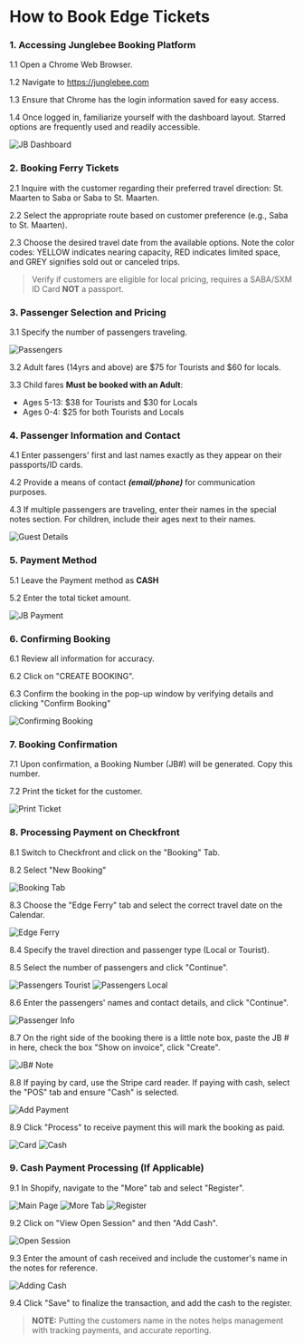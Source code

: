 # How to Book Edge Tickets

### 1. Accessing Junglebee Booking Platform
1.1 Open a Chrome Web Browser.

1.2 Navigate to <https://junglebee.com> 

1.3 Ensure that Chrome has the login information saved for easy access.

1.4 Once logged in, familiarize yourself with the dashboard layout. Starred options are frequently used and readily accessible.

![JB Dashboard](../Images/Edge/JBdashboard.png)

### 2. Booking Ferry Tickets

2.1  Inquire with the customer regarding their preferred travel direction: St. Maarten to Saba or Saba to St. Maarten.

2.2 Select the appropriate route based on customer preference (e.g., Saba to St. Maarten).

2.3 Choose the desired travel date from the available options. Note the color codes: YELLOW indicates nearing capacity, RED indicates limited space, and GREY signifies sold out or canceled trips.

>Verify if customers are eligible for local pricing, requires a SABA/SXM ID Card **NOT** a passport.

### 3. Passenger Selection and Pricing

3.1 Specify the number of passengers traveling.

![Passengers](../Images/Edge/JBTravelers.png)

3.2 Adult fares (14yrs and above) are $75 for Tourists and $60 for locals.

3.3 Child fares **Must be booked with an Adult**:

  - Ages 5-13: $38 for Tourists and $30 for Locals
  - Ages 0-4: $25 for both Tourists and Locals

### 4. Passenger Information and Contact

4.1 Enter passengers' first and last names exactly as they appear on their passports/ID cards.

4.2 Provide a means of contact ***(email/phone)*** for communication purposes.

4.3 If multiple passengers are traveling, enter their names in the special notes section. For children, include their ages next to their names.

![Guest Details](../Images/Edge/JBGuestDetails.png)

### 5. Payment Method

5.1 Leave the Payment method as **CASH**

5.2 Enter the total ticket amount.

![JB Payment](../Images/Edge/JBPayment.png)

### 6. Confirming Booking

6.1 Review all information for accuracy.

6.2 Click on "CREATE BOOKING".

6.3 Confirm the booking in the pop-up window by verifying details and clicking "Confirm Booking"

![Confirming Booking](../Images/Edge/JBConfirmBooking.png)

### 7. Booking Confirmation

7.1 Upon confirmation, a Booking Number (JB#) will be generated. Copy this number.

7.2 Print the ticket for the customer.

![Print Ticket](../Images/Edge/JBPrintTicket.png)

### 8. Processing Payment on Checkfront

8.1 Switch to Checkfront and click on the "Booking" Tab.


8.2 Select "New Booking"

![Booking Tab](../Images/Edge/CheckfrontNewBooking.png)

8.3 Choose the "Edge Ferry" tab and select the correct travel date on the Calendar.

![Edge Ferry](../Images/Edge/CheckfrontEdgeBooking.png)

8.4 Specify the travel direction and passenger type (Local or Tourist).

8.5 Select the number of passengers and click "Continue".

![Passengers Tourist](../Images/Edge/CheckfrontTourist.png)
![Passengers Local](../Images/Edge/CheckfrontLocal.png)

8.6 Enter the passengers' names and contact details, and click "Continue".

![Passenger Info](../Images/Edge/CheckfrontCreateBooking.png)

8.7 On the right side of the booking there is a little note box, paste the JB # in here, check the box "Show on invoice", click "Create".

![JB# Note](../Images/Edge/CheckfrontNoteJB.png)

8.8 If paying by card, use the Stripe card reader. If paying with cash, select the "POS" tab and ensure "Cash" is selected.

![Add Payment](../Images/Edge/CheckfrontAddPayment.png)

8.9 Click "Process" to receive payment this will mark the booking as paid.

![Card](../Images/Edge/CheckfrontCreditCard.png)
![Cash](../Images/Edge/CheckfrontCash.png)

### 9. Cash Payment Processing (If Applicable)

9.1 In Shopify, navigate to the "More" tab and select "Register".

![Main Page](../Images/Edge/ShopifyMainPage.jpg)
![More Tab](../Images/Edge/ShopifyMoreTab.jpg)
![Register](../Images/Edge/ShopifyRegister.jpg)

9.2 Click on "View Open Session" and then "Add Cash".

![Open Session](../Images/Edge/ShopifyOpenSession.jpg)

9.3 Enter the amount of cash received and include the customer's name in the notes for reference.

![Adding Cash](../Images/Edge/ShopifyAddingCash.jpg)

9.4 Click "Save" to finalize the transaction, and add the cash to the register.

>**NOTE:** Putting the customers name in the notes helps management with tracking payments, and accurate reporting.
